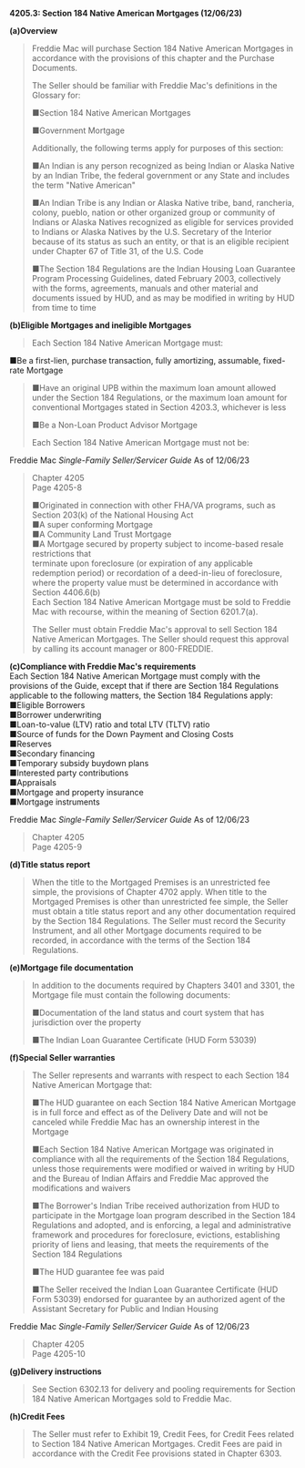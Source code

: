 **4205.3: Section 184 Native American Mortgages (12/06/23)**

**(a)Overview**

> Freddie Mac will purchase Section 184 Native American Mortgages in
> accordance with the provisions of this chapter and the Purchase
> Documents.
>
> The Seller should be familiar with Freddie Mac's definitions in the
> Glossary for:
>
> ■Section 184 Native American Mortgages
>
> ■Government Mortgage
>
> Additionally, the following terms apply for purposes of this section:
>
> ■An Indian is any person recognized as being Indian or Alaska Native
> by an Indian Tribe, the federal government or any State and includes
> the term "Native American"
>
> ■An Indian Tribe is any Indian or Alaska Native tribe, band,
> rancheria, colony, pueblo, nation or other organized group or
> community of Indians or Alaska Natives recognized as eligible for
> services provided to Indians or Alaska Natives by the U.S. Secretary
> of the Interior because of its status as such an entity, or that is an
> eligible recipient under Chapter 67 of Title 31, of the U.S. Code
>
> ■The Section 184 Regulations are the Indian Housing Loan Guarantee
> Program Processing Guidelines, dated February 2003, collectively with
> the forms, agreements, manuals and other material and documents issued
> by HUD, and as may be modified in writing by HUD from time to time

**(b)Eligible Mortgages and ineligible Mortgages**

> Each Section 184 Native American Mortgage must:

■Be a first-lien, purchase transaction, fully amortizing, assumable,
fixed-rate Mortgage

> ■Have an original UPB within the maximum loan amount allowed under the
> Section 184 Regulations, or the maximum loan amount for conventional
> Mortgages stated in Section 4203.3, whichever is less
>
> ■Be a Non-Loan Product Advisor Mortgage
>
> Each Section 184 Native American Mortgage must not be:

Freddie Mac *Single-Family Seller/Servicer Guide* As of 12/06/23

> Chapter 4205\
> Page 4205-8
>
> ■Originated in connection with other FHA/VA programs, such as Section
> 203(k) of the National Housing Act\
> ■A super conforming Mortgage\
> ■A Community Land Trust Mortgage\
> ■A Mortgage secured by property subject to income-based resale
> restrictions that\
> terminate upon foreclosure (or expiration of any applicable redemption
> period) or recordation of a deed-in-lieu of foreclosure, where the
> property value must be determined in accordance with Section
> 4406.6(b)\
> Each Section 184 Native American Mortgage must be sold to Freddie Mac
> with recourse, within the meaning of Section 6201.7(a).
>
> The Seller must obtain Freddie Mac's approval to sell Section 184
> Native American Mortgages. The Seller should request this approval by
> calling its account manager or 800-FREDDIE.

**(c)Compliance with Freddie Mac's requirements**\
Each Section 184 Native American Mortgage must comply with the
provisions of the Guide, except that if there are Section 184
Regulations applicable to the following matters, the Section 184
Regulations apply:\
■Eligible Borrowers\
■Borrower underwriting\
■Loan-to-value (LTV) ratio and total LTV (TLTV) ratio\
■Source of funds for the Down Payment and Closing Costs\
■Reserves\
■Secondary financing\
■Temporary subsidy buydown plans\
■Interested party contributions\
■Appraisals\
■Mortgage and property insurance\
■Mortgage instruments

Freddie Mac *Single-Family Seller/Servicer Guide* As of 12/06/23

> Chapter 4205\
> Page 4205-9

**(d)Title status report**

> When the title to the Mortgaged Premises is an unrestricted fee
> simple, the provisions of Chapter 4702 apply. When title to the
> Mortgaged Premises is other than unrestricted fee simple, the Seller
> must obtain a title status report and any other documentation required
> by the Section 184 Regulations. The Seller must record the Security
> Instrument, and all other Mortgage documents required to be recorded,
> in accordance with the terms of the Section 184 Regulations.

**(e)Mortgage file documentation**

> In addition to the documents required by Chapters 3401 and 3301, the
> Mortgage file must contain the following documents:
>
> ■Documentation of the land status and court system that has
> jurisdiction over the property
>
> ■The Indian Loan Guarantee Certificate (HUD Form 53039)

**(f)Special Seller warranties**

> The Seller represents and warrants with respect to each Section 184
> Native American Mortgage that:
>
> ■The HUD guarantee on each Section 184 Native American Mortgage is in
> full force and effect as of the Delivery Date and will not be canceled
> while Freddie Mac has an ownership interest in the Mortgage
>
> ■Each Section 184 Native American Mortgage was originated in
> compliance with all the requirements of the Section 184 Regulations,
> unless those requirements were modified or waived in writing by HUD
> and the Bureau of Indian Affairs and Freddie Mac approved the
> modifications and waivers
>
> ■The Borrower's Indian Tribe received authorization from HUD to
> participate in the Mortgage loan program described in the Section 184
> Regulations and adopted, and is enforcing, a legal and administrative
> framework and procedures for foreclosure, evictions, establishing
> priority of liens and leasing, that meets the requirements of the
> Section 184 Regulations
>
> ■The HUD guarantee fee was paid
>
> ■The Seller received the Indian Loan Guarantee Certificate (HUD Form
> 53039) endorsed for guarantee by an authorized agent of the Assistant
> Secretary for Public and Indian Housing

Freddie Mac *Single-Family Seller/Servicer Guide* As of 12/06/23

> Chapter 4205\
> Page 4205-10

**(g)Delivery instructions**

> See Section 6302.13 for delivery and pooling requirements for Section
> 184 Native American Mortgages sold to Freddie Mac.

**(h)Credit Fees**

> The Seller must refer to Exhibit 19, Credit Fees, for Credit Fees
> related to Section 184 Native American Mortgages. Credit Fees are paid
> in accordance with the Credit Fee provisions stated in Chapter 6303.